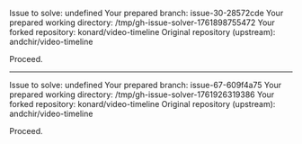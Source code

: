 Issue to solve: undefined
Your prepared branch: issue-30-28572cde
Your prepared working directory: /tmp/gh-issue-solver-1761898755472
Your forked repository: konard/video-timeline
Original repository (upstream): andchir/video-timeline

Proceed.

---

Issue to solve: undefined
Your prepared branch: issue-67-609f4a75
Your prepared working directory: /tmp/gh-issue-solver-1761926319386
Your forked repository: konard/video-timeline
Original repository (upstream): andchir/video-timeline

Proceed.